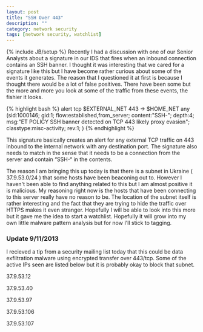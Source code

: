 ```yaml
---
layout: post
title: "SSH Over 443"
description: ""
category: network security
tags: [network security, watchlist]
---
```

{% include JB/setup %}
Recently I had a discussion with one of our Senior Analysts about a signature in our IDS that fires when an inbound connection contains an SSH banner. I thought it was interesting that we cared for a signature like this but I have become rather curious about some of the events it generates. The reason that I questioned it at first is because I thought there would be a lot of false positives. There have been some but the more and more you look at some of the traffic from these events, the fishier it looks.

{% highlight bash %}
alert tcp $EXTERNAL_NET 443 -> $HOME_NET any (sid:1000146; gid:1; flow:established,from_server; content:"SSH-"; depth:4; msg:"ET POLICY SSH banner detected on TCP 443 likely proxy evasion"; classtype:misc-activity; rev:1; )
{% endhighlight %}

This signature basically creates an alert for any external TCP traffic on 443 inbound to the internal network with any destination port. The signature also needs to match in the sense that it needs to be a connection from the server and contain “SSH-“ in the contents.

The reason I am bringing this up today is that there is a subnet in Ukraine ( 37.9.53.0/24 ) that some hosts have been beaconing out to. However I haven't been able to find anything related to this but I am almost positive it is malicious. My reasoning right now is the hosts that have been connecting to this server really have no reason to be. The location of the subnet itself is rather interesting and the fact that they are trying to hide the traffic over HTTPS makes it even stranger. Hopefully I will be able to look into this more but it gave me the idea to start a watchlist. Hopefully it will grow into my own little malware pattern analysis but for now I'll stick to tagging.

### Update 9/11/2013
I recieved a tip from a security mailing list today that this could be data exfiltration malware using encrypted transfer over 443/tcp. Some of the active IPs seen are listed below but it is probably okay to block that subnet.

37.9.53.12

37.9.53.40

37.9.53.97

37.9.53.106

37.9.53.107
